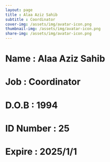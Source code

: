 ```yaml
---
layout: page
title : Alaa Aziz Sahib
subtitle : Coordinator
cover-img: /assets/img/avatar-icon.png
thumbnail-img: /assets/img/avatar-icon.png
share-img: /assets/img/avatar-icon.png
---
```


# Name : Alaa Aziz Sahib
# Job : Coordinator
# D.O.B : 1994
# ID Number : 25
# Expire : 2025/1/1
